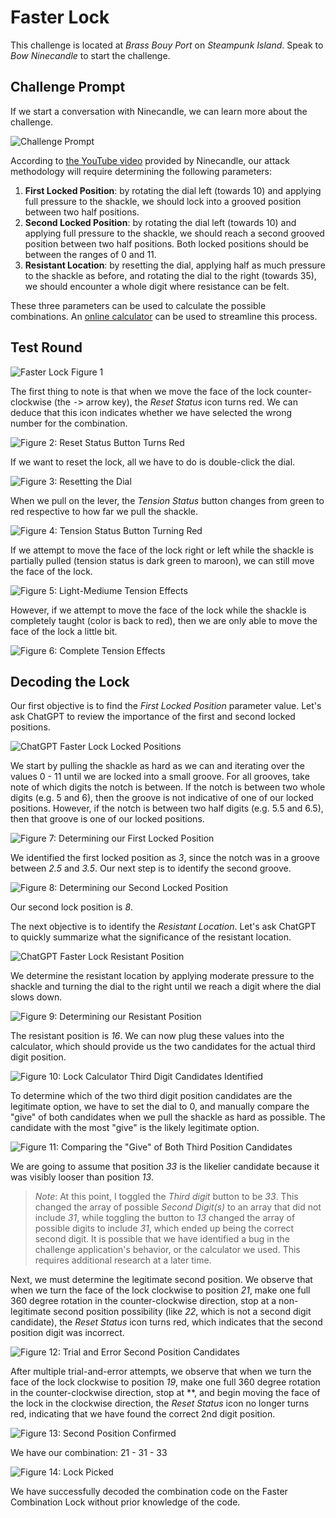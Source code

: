 # Faster Lock

This challenge is located at *Brass Bouy Port* on *Steampunk Island*. Speak to *Bow Ninecandle* to start the challenge.

## Challenge Prompt

If we start a conversation with Ninecandle, we can learn more about the challenge.

![Challenge Prompt](/img/ninecandle-conversation.png)

According to [the YouTube video](https://www.youtube.com/watch?v=27rE5ZvWLU0) provided by Ninecandle, our attack methodology will require determining the following parameters:
1. **First Locked Position**: by rotating the dial left (towards 10) and applying full pressure to the shackle, we should lock into a grooved position between two half positions.
2. **Second Locked Position**: by rotating the dial left (towards 10) and applying full pressure to the shackle, we should reach a second grooved position between two half positions. Both locked positions should be between the ranges of 0 and 11.
3. **Resistant Location**: by resetting the dial, applying half as much pressure to the shackle as before, and rotating the dial to the right (towards 35), we should encounter a whole digit where resistance can be felt.

These three parameters can be used to calculate the possible combinations. An [online calculator](https://samy.pl/master/master.html) can be used to streamline this process.

## Test Round

![Faster Lock Figure 1](/img/faster-lock-3.png)

The first thing to note is that when we move the face of the lock counter-clockwise (the <kbd>-></kbd> arrow key), the *Reset Status* icon turns red. We can deduce that this icon indicates whether we have selected the wrong number for the combination.

![Figure 2: *Reset Status* Button Turns Red](/gif/faster-reset-red.gif)

If we want to reset the lock, all we have to do is double-click the dial.

![Figure 3: Resetting the Dial](/gif/reset-dial.gif)

When we pull on the lever, the *Tension Status* button changes from green to red respective to how far we pull the shackle.

![Figure 4: *Tension Status* Button Turning Red](/gif/faster-tension.gif)

If we attempt to move the face of the lock right or left while the shackle is partially pulled (tension status is dark green to maroon), we can still move the face of the lock.

![Figure 5: Light-Mediume Tension Effects](/gif/mid-tension.gif)

However, if we attempt to move the face of the lock while the shackle is completely taught (color is back to red), then we are only able to move the face of the lock a little bit.

![Figure 6: Complete Tension Effects](/gif/complete-tension.gif)

## Decoding the Lock

Our first objective is to find the *First Locked Position* parameter value. Let's ask ChatGPT to review the importance of the first and second locked positions.

![ChatGPT Faster Lock Locked Positions](/img/chatgpt-locked.png)

We start by pulling the shackle as hard as we can and iterating over the values 0 - 11 until we are locked into a small groove. For all grooves, take note of which digits the notch is between. If the notch is between two whole digits (e.g. 5 and 6), then the groove is not indicative of one of our locked positions. However, if the notch is between two half digits (e.g. 5.5 and 6.5), then that groove is one of our locked positions.

![Figure 7: Determining our First Locked Position](/gif/first-position.gif)

We identified the first locked position as *3*, since the notch was in a groove between *2.5* and *3.5*. Our next step is to identify the second groove. 

![Figure 8: Determining our Second Locked Position](/gif/second-position.gif)

Our second lock position is *8*. 

The next objective is to identify the *Resistant Location*. Let's ask ChatGPT to quickly summarize what the significance of the resistant location.

![ChatGPT Faster Lock Resistant Position](/img/chatgpt-resistant.png)

We determine the resistant location by applying moderate pressure to the shackle and turning the dial to the right until we reach a digit where the dial slows down.

![Figure 9: Determining our Resistant Position](/gif/resistant-position.gif)

The resistant position is *16*. We can now plug these values into the calculator, which should provide us the two candidates for the actual third digit position.

![Figure 10: Lock Calculator Third Digit Candidates Identified](/img/lock-calculator-1.png)

To determine which of the two third digit position candidates are the legitimate option, we have to set the dial to 0, and manually compare the "give" of both candidates when we pull the shackle as hard as possible. The candidate with the most "give" is the likely legitimate option.

![Figure 11: Comparing the "Give" of Both Third Position Candidates](/gif/third-position-candidates.gif)

We are going to assume that position *33* is the likelier candidate because it was visibly looser than position *13*.

> *Note*:
> At this point, I toggled the *Third digit* button to be *33*. This changed the array of possible *Second Digit(s)* to an array that did not include *31*, while toggling the button to *13* changed the array of possible digits to include *31*, which ended up being the correct second digit. It is possible that we have identified a bug in the challenge application's behavior, or the calculator we used. This requires additional research at a later time.

Next, we must determine the legitimate second position. We observe that when we turn the face of the lock clockwise to position *21*, make one full 360 degree rotation in the counter-clockwise direction, stop at a non-legitimate second position possibility (like *22*, which is not a second digit candidate), the *Reset Status* icon turns red, which indicates that the second position digit was incorrect.

![Figure 12: Trial and Error Second Position Candidates](/gif/second-position-candidates.gif)

After multiple trial-and-error attempts, we observe that when we turn the face of the lock clockwise to position *19*, make one full 360 degree rotation in the counter-clockwise direction, stop at **, and begin moving the face of the lock in the clockwise direction, the *Reset Status* icon no longer turns red, indicating that we have found the correct 2nd digit position.

![Figure 13: Second Position Confirmed](/gif/second-position-confirmed.gif)

We have our combination: 21 - 31 - 33

![Figure 14: Lock Picked](/gif/lock-picked.gif)

We have successfully decoded the combination code on the Faster Combination Lock without prior knowledge of the code.
